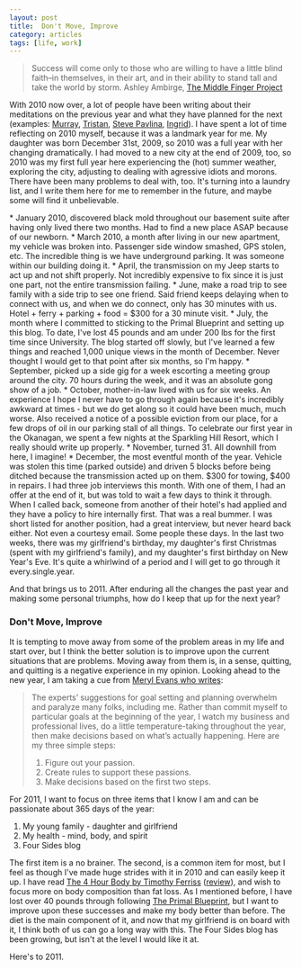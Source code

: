 ```yaml
---
layout: post
title:  Don't Move, Improve
category: articles
tags: [life, work]
---
```

> Success will come only to those who are willing to have a little blind faith–in themselves, in their art, and in their ability to stand tall and take the world by storm.
> Ashley Ambirge, [The Middle Finger Project](http://www.themiddlefingerproject.org/resolutions-are-for-chumps-i-choose-revolution/)

With 2010 now over, a lot of people have been writing about their meditations on the previous year and what they have planned for the next (examples: [Murray](http://www.murlu.com/2011-goals/), [Tristan](http://www.bloggingbookshelf.com/other-stuff/new-years-resolution-decluttering/), [Steve Pavlina](http://www.stevepavlina.com/blog/2011/01/2011-focus/), [Ingrid](http://nittygriddy.com/2010/12/31/22-social-media-resolutions-for-2011/)). I have spent a lot of time reflecting on 2010 myself, because it was a landmark year for me. My daughter was born December 31st, 2009, so 2010 was a full year with her changing dramatically. I had moved to a new city at the end of 2009, too, so 2010 was my first full year here experiencing the (hot) summer weather, exploring the city, adjusting to dealing with agressive idiots and morons. There have been many problems to deal with, too. It's turning into a laundry list, and I write them here for me to remember in the future, and maybe some will find it unbelievable.
<p>
* January 2010, discovered black mold throughout our basement suite after having only lived there two months. Had to find a new place ASAP because of our newborn.
* March 2010, a month after living in our new apartment, my vehicle was broken into. Passenger side window smashed, GPS stolen, etc. The incredible thing is we have underground parking. It was someone within our building doing it.
* April, the transmission on my Jeep starts to act up and not shift properly. Not incredibly expensive to fix since it is just one part, not the entire transmission failing.
* June, make a road trip to see family with a side trip to see one friend. Said friend keeps delaying when to connect with us, and when we do connect, only has 30 minutes with us. Hotel + ferry + parking + food = $300 for a 30 minute visit.
* July, the month where I committed to sticking to the Primal Blueprint and setting up this blog. To date, I've lost 45 pounds and am under 200 lbs for the first time since University. The blog started off slowly, but I've learned a few things and reached 1,000 unique views in the month of December. Never thought I would get to that point after six months, so I'm happy.
* September, picked up a side gig for a week escorting a meeting group around the city. 70 hours during the week, and it was an absolute gong show of a job.
* October, mother-in-law lived with us for six weeks. An experience I hope I never have to go through again because it's incredibly awkward at times - but we do get along so it could have been much, much worse. Also received a notice of a possible eviction from our place, for a few drops of oil in our parking stall of all things. To celebrate our first year in the Okanagan, we spent a few nights at the Sparkling Hill Resort, which I really should write up properly.
* November, turned 31. All downhill from here, I imagine!
* December, the most eventful month of the year. Vehicle was stolen this time (parked outside) and driven 5 blocks before being ditched because the transmission acted up on them. $300 for towing, $400 in repairs. I had three job interviews this month. With one of them, I had an offer at the end of it, but was told to wait a few days to think it through. When I called back, someone from another of their hotel's had applied and they have a policy to hire internally first. That was a real bummer. I was short listed for another position, had a great interview, but never heard back either. Not even a courtesy email. Some people these days. In the last two weeks, there was my girlfriend's birthday, my daughter's first Christmas (spent with my girlfriend's family), and my daughter's first birthday on New Year's Eve. It's quite a whirlwind of a period and I will get to go through it every.single.year.
  <p>
And that brings us to 2011. After enduring all the changes the past year and making some personal triumphs, how do I keep that up for the next year? 

### Don't Move, Improve

It is tempting to move away from some of the problem areas in my life and start over, but I think the better solution is to improve upon the current situations that are problems. Moving away from them is, in a sense, quitting, and quitting is a negative experience in my opinion. Looking ahead to the new year, I am taking a cue from [Meryl Evans who writes](http://gigaom.com/collaboration/drowning-in-goal-setting-go-simple/): 

> The experts’ suggestions for goal setting and planning overwhelm and paralyze many folks, including me. Rather than commit myself to particular goals at the beginning of the year, I watch my business and professional lives, do a little temperature-taking throughout the year, then make decisions based on what’s actually happening. Here are my three simple steps: 
> 
>   1. Figure out your passion.
>   2. Create rules to support these passions.
>   3. Make decisions based on the first two steps.

For 2011, I want to focus on three items that I know I am and can be passionate about 365 days of the year: 

  1. My young family - daughter and girlfriend
  2. My health - mind, body, and spirit
  3. Four Sides blog

The first item is a no brainer. The second, is a common item for most, but I feel as though I've made huge strides with it in 2010 and can easily keep it up. I have read [The 4 Hour Body by Timothy Ferriss](http://www.amazon.com/gp/product/030746363X?ie=UTF8&tag=four0b-20&linkCode=as2&camp=1789&creative=390957&creativeASIN=030746363X) ([review](http://jamesmccullough.hubpages.com/hub/The-4-Hour-Body-Review-Tim-Ferriss "The 4 Hour Body Review")), and wish to focus more on body composition than fat loss. As I mentioned before, I have lost over 40 pounds through following [The Primal Blueprint](http://www.foursides.ca/blog/2010/8/13/primal-basics.html), but I want to improve upon these successes and make my body better than before. The diet is the main component of it, and now that my girlfriend is on board with it, I think both of us can go a long way with this. The Four Sides blog has been growing, but isn't at the level I would like it at. 
<p>
Here's to 2011.